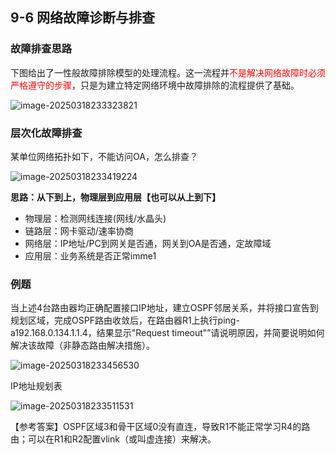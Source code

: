 ## 9-6 网络故障诊断与排查

### 故障排查思路

下图给出了一性般故障排除模型的处理流程。这一流程并<font color="red">不是解决网络故障时必须严格遵守的步骤</font>，只是为建立特定网络环境中故障排除的流程提供了基础。

![image-20250318233323821](https://img.yatjay.top/md/20250318233323850.png)

### 层次化故障排查

某单位网络拓扑如下，不能访问OA，怎么排查？

![image-20250318233419224](https://img.yatjay.top/md/20250318233419251.png)

**思路：从下到上，物理层到应用层【也可以从上到下】**

- 物理层：检测网线连接(网线/水晶头)
- 链路层：网卡驱动/速率协商
- 网络层：IP地址/PC到网关是否通，网关到OA是否通，定故障域
- 应用层：业务系统是否正常imme1

### 例题

当上述4台路由器均正确配置接口IP地址，建立OSPF邻居关系，并将接口宣告到规划区域，完成OSPF路由收敛后，在路由器R1上执行ping-a192.168.0.134.1.1.4，结果显示"Request timeout"”请说明原因，并简要说明如何解决该故障（非静态路由解决措施）。

![image-20250318233456530](https://img.yatjay.top/md/20250318233456557.png)

IP地址规划表

![image-20250318233511531](https://img.yatjay.top/md/20250318233511562.png)

【参考答案】OSPF区域3和骨干区域0没有直连，导致R1不能正常学习R4的路由；可以在R1和R2配置vlink（或叫虚连接）来解决。